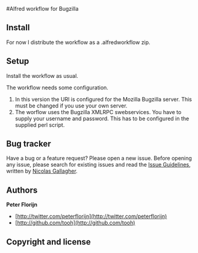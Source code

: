 #Alfred workflow for Bugzilla

## Install

For now I distribute the workflow as a .alfredworkflow zip.

## Setup

Install the workflow as usual.

The workflow needs some configuration.

1. In this version the URI is configured for the Mozilla Bugzilla server. This must be changed if you use your own server.
2. The worflow uses the Bugzilla XMLRPC swebservices. You have to supply your username and password. This has to be configured in the supplied perl script.

## Bug tracker

Have a bug or a feature request? Please open a new issue. Before opening any issue, please search for existing issues and read the [Issue Guidelines](https://github.com/necolas/issue-guidelines), written by [Nicolas Gallagher](https://github.com/necolas/).

## Authors

**Peter Florijn**

+ [http://twitter.com/peterflorijn](http://twitter.com/peterflorijn)
+ [http://github.com/tooh](http://github.com/tooh)


## Copyright and license

